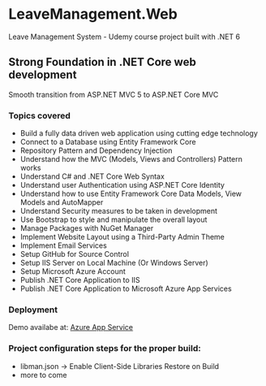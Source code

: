 # LeaveManagement.Web
Leave Management System - Udemy course project built with .NET 6

## Strong Foundation in .NET Core web development
Smooth transition from ASP.NET MVC 5 to ASP.NET Core MVC

### Topics covered
- Build a fully data driven web application using cutting edge technology
- Connect to a Database using Entity Framework Core
- Repository Pattern and Dependency Injection
- Understand how the MVC (Models, Views and Controllers) Pattern works
- Understand C# and .NET Core Web Syntax
- Understand user Authentication using ASP.NET Core Identity
- Understand how to use Entity Framework Core Data Models, View Models and AutoMapper
- Understand Security measures to be taken in development
- Use Bootstrap to style and manipulate the overall layout
- Manage Packages with NuGet Manager
- Implement Website Layout using a Third-Party Admin Theme
- Implement Email Services 
- Setup GitHub for Source Control
- Setup IIS Server on Local Machine (Or Windows Server)
- Setup Microsoft Azure Account
- Publish .NET Core Application to IIS
- Publish .NET Core Application to Microsoft Azure App Services

### Deployment
Demo availabe at:
[Azure App Service](https://leavemanagementweb20221029173908.azurewebsites.net/)

### Project configuration steps for the proper build:
- libman.json -> Enable Client-Side Libraries Restore on Build
- more to come
